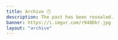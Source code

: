```yaml
---
title: Archive 🕒️
description: The past has been revealed.
banner: https://i.imgur.com/r940Dkr.jpg
layout: "archive"
---
```

